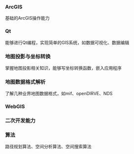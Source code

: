 ### ArcGIS

基础的ArcGIS操作能力

### Qt

能够进行Qt编程，实现简单的GIS系统，如数据可视化、数据编辑

### 地图投影与坐标转换

掌握地图投影相关知识，能够写坐标转换函数，嵌入应用程序

### 地图数据格式解析

了解几种业界地图数据格式，如mif、openDIRVE、NDS

### WebGIS

### 二次开发能力

### 算法

路径规划算法、空间分析算法、空间搜索算法